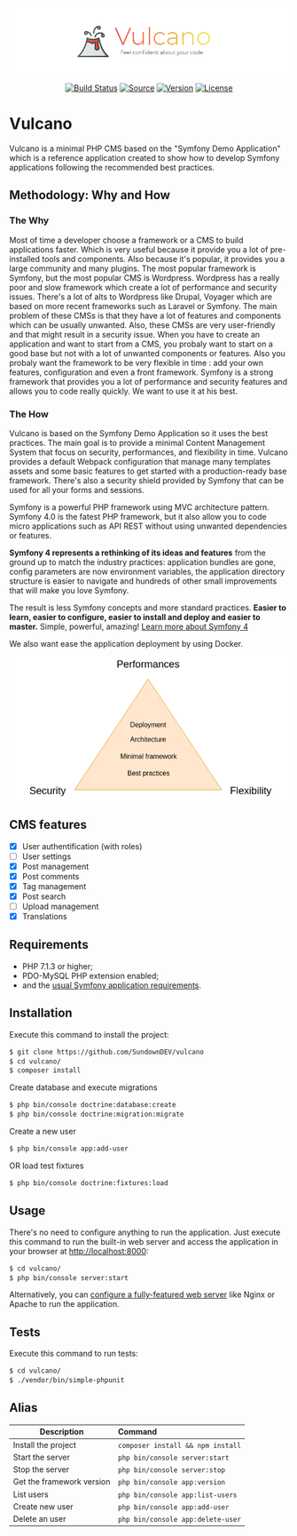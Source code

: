 <p align="center">
  <img src="./docs/logo.png" alt="">
</p>

<p align="center">
  <a href="http://travis-ci.org/SundownDEV/Vulcano"><img src="https://img.shields.io/travis/SundownDEV/Vulcano.svg?style=flat" alt="Build Status"></a>
  <a href="#"><img src="http://img.shields.io/badge/source-SundownDEV/Vulcano-brightgreen.svg?style=flat" alt="Source"></a>
  <a href="#"><img src="https://img.shields.io/badge/version-1.0.0--rc1-red.svg?style=flat" alt="Version"></a>
  <a href="LICENSE"><img src="https://img.shields.io/badge/license-MIT-blue.svg?style=flat" alt="License"></a>
</p>

Vulcano
========================

Vulcano is a minimal PHP CMS based on the "Symfony Demo Application" which is a reference application created to show how
to develop Symfony applications following the recommended best practices.

## Methodology: Why and How

### The Why

Most of time a developer choose a framework or a CMS to build applications faster. Which is very useful because it provide you a lot of pre-installed tools and components. Also because it's popular, it provides you a large community and many plugins. The most popular framework is Symfony, but the most popular CMS is Wordpress. Wordpress has a really poor and slow framework which create a lot of performance and security issues. There's a lot of alts to Wordpress like Drupal, Voyager which are based on more recent frameworks such as Laravel or Symfony. The main problem of these CMSs is that they have a lot of features and components which can be usually unwanted. Also, these CMSs are very user-friendly and that might result in a security issue. When you have to create an application and want to start from a CMS, you probaly want to start on a good base but not with a lot of unwanted components or features. Also you probaly want the framework to be very flexible in time : add your own features, configuration and even a front framework. Symfony is a strong framework that provides you a lot of performance and security features and allows you to code really quickly. We want to use it at his best.

### The How

Vulcano is based on the Symfony Demo Application so it uses the best practices. The main goal is to provide a minimal Content Management System that focus on security, performances, and flexibility in time. Vulcano provides a default Webpack configuration that manage many templates assets and some basic features to get started with a production-ready base framework. There's also a security shield provided by Symfony that can be used for all your forms and sessions.

Symfony is a powerful PHP framework using MVC architecture pattern. Symfony 4.0 is the fatest PHP framework, but it also allow you to code micro applications such as API REST without using unwanted dependencies or features.

**Symfony 4 represents a rethinking of its ideas and features** from the ground up to match the industry practices: application bundles are gone, config parameters are now environment variables, the application directory structure is easier to navigate and hundreds of other small improvements that will make you love Symfony.

The result is less Symfony concepts and more standard practices. **Easier to learn, easier to configure, easier to install and deploy and easier to master.** Simple, powerful, amazing! [Learn more about Symfony 4](https://symfony.com/4)

We also want ease the application deployment by using Docker.

<p align="center"><img src="docs/diagram.png" alt="diagram" /></p>

## CMS features

- [x] User authentification (with roles)
- [ ] User settings
- [x] Post management
- [x] Post comments
- [x] Tag management
- [x] Post search
- [ ] Upload management
- [x] Translations

Requirements
------------

  * PHP 7.1.3 or higher;
  * PDO-MySQL PHP extension enabled;
  * and the [usual Symfony application requirements][1].

Installation
------------

Execute this command to install the project:

```bash
$ git clone https://github.com/SundownDEV/vulcano
$ cd vulcano/
$ composer install
```

Create database and execute migrations

```bash
$ php bin/console doctrine:database:create
$ php bin/console doctrine:migration:migrate
```

Create a new user

```bash
$ php bin/console app:add-user
```

OR load test fixtures

```bash
$ php bin/console doctrine:fixtures:load
```

Usage
-----

There's no need to configure anything to run the application. Just execute this
command to run the built-in web server and access the application in your
browser at <http://localhost:8000>:

```bash
$ cd vulcano/
$ php bin/console server:start
```

Alternatively, you can [configure a fully-featured web server][2] like Nginx
or Apache to run the application.

Tests
-----

Execute this command to run tests:

```bash
$ cd vulcano/
$ ./vendor/bin/simple-phpunit
```

Alias
-----

|     Description    | Command           |
| ------------- |:-------------|
| Install the project | `composer install && npm install`      |
| Start the server      | `php bin/console server:start` |
| Stop the server      | `php bin/console server:stop`      |
| Get the framework version      | `php bin/console app:version`      |
| List users      | `php bin/console app:list-users`      |
| Create new user      | `php bin/console app:add-user`      |
| Delete an user      | `php bin/console app:delete-user`      |

[1]: https://symfony.com/doc/current/reference/requirements.html
[2]: https://symfony.com/doc/current/cookbook/configuration/web_server_configuration.html
